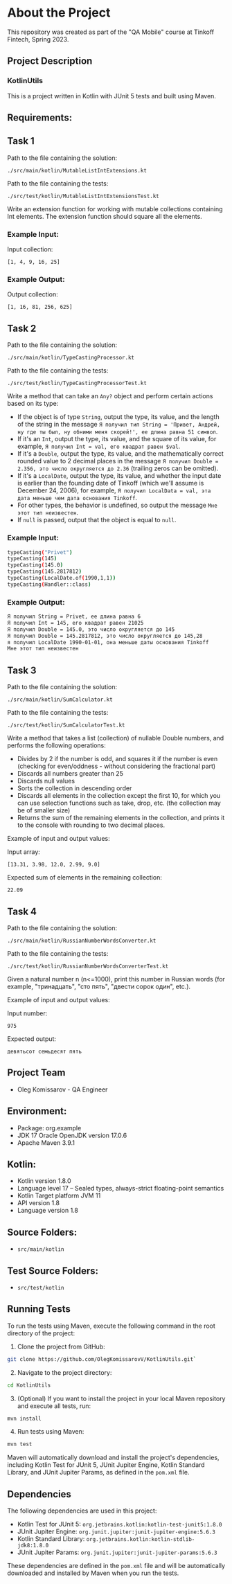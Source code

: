 # About the Project

This repository was created as part of the "QA Mobile" course at Tinkoff Fintech, Spring 2023.

## Project Description

### KotlinUtils

This is a project written in Kotlin with JUnit 5 tests and built using Maven.

## Requirements:

## Task 1

Path to the file containing the solution:

`./src/main/kotlin/MutableListIntExtensions.kt`

Path to the file containing the tests: 

`./src/test/kotlin/MutableListIntExtensionsTest.kt`

Write an extension function for working with mutable collections containing Int elements. The extension function should square all the elements.

### Example Input:

Input collection:

`[1, 4, 9, 16, 25]`

### Example Output:

Output collection: 

`[1, 16, 81, 256, 625]`

## Task 2

Path to the file containing the solution:

`./src/main/kotlin/TypeCastingProcessor.kt`

Path to the file containing the tests:

`./src/test/kotlin/TypeCastingProcessorTest.kt`

Write a method that can take an `Any?` object and perform certain actions based on its type:

- If the object is of type `String`, output the type, its value, and the length of the string in the message `Я получил тип String = 'Привет, Андрей, ну где ты был, ну обними меня скорей!', ее длина равна 51 символ`.
- If it's an `Int`, output the type, its value, and the square of its value, for example, `Я получил Int = val, его квадрат равен $val`.
- If it's a `Double`, output the type, its value, and the mathematically correct rounded value to 2 decimal places in the message `Я получил Double = 2.356, это число округляется до 2.36` (trailing zeros can be omitted).
- If it's a `LocalDate`, output the type, its value, and whether the input date is earlier than the founding date of Tinkoff (which we'll assume is December 24, 2006), for example, `Я получил LocalData = val, эта дата меньше чем дата основания Tinkoff`.
- For other types, the behavior is undefined, so output the message `Мне этот тип неизвестен`.
- If `null` is passed, output that the object is equal to `null`.

### Example Input:
```bash
typeCasting("Privet")
typeCasting(145)
typeCasting(145.0)
typeCasting(145.2817812)
typeCasting(LocalDate.of(1990,1,1))
typeCasting(Handler::class)
```
### Example Output:
```bash
Я получил String = Privet, ее длина равна 6
Я получил Int = 145, его квадрат равен 21025
Я получил Double = 145.0, это число округляется до 145
Я получил Double = 145.2817812, это число округляется до 145,28
я получил LocalDate 1990-01-01, она меньше даты основания Tinkoff
Мне этот тип неизвестен
```
## Task 3

Path to the file containing the solution:

`./src/main/kotlin/SumCalculator.kt`  

Path to the file containing the tests:

`./src/test/kotlin/SumCalculatorTest.kt`

Write a method that takes a list (collection) of nullable Double numbers, and performs the following operations:

- Divides by 2 if the number is odd, and squares it if the number is even (checking for even/oddness - without considering the fractional part)
- Discards all numbers greater than 25
- Discards null values
- Sorts the collection in descending order
- Discards all elements in the collection except the first 10, for which you can use selection functions such as take, drop, etc. (the collection may be of smaller size)
- Returns the sum of the remaining elements in the collection, and prints it to the console with rounding to two decimal places.

Example of input and output values:

Input array:

`[13.31, 3.98, 12.0, 2.99, 9.0]`

Expected sum of elements in the remaining collection: 

`22.09`

## Task 4

Path to the file containing the solution:

`./src/main/kotlin/RussianNumberWordsConverter.kt`  

Path to the file containing the tests:

`./src/test/kotlin/RussianNumberWordsConverterTest.kt`

Given a natural number n (n<=1000), print this number in Russian words (for example, "тринадцать", "сто пять", "двести сорок один", etc.).

Example of input and output values:

Input number:

`975`

Expected output:

`девятьсот семьдесят пять`

## Project Team

- Oleg Komissarov - QA Engineer

## Environment:

- Package: org.example
- JDK 17 Oracle OpenJDK version 17.0.6
- Apache Maven 3.9.1

## Kotlin:

- Kotlin version 1.8.0
- Language level 17 – Sealed types, always-strict floating-point semantics
- Kotlin Target platform JVM 11
- API version 1.8
- Language version 1.8

## Source Folders:

- `src/main/kotlin`

## Test Source Folders:

- `src/test/kotlin`

## Running Tests

To run the tests using Maven, execute the following command in the root directory of the project:

1. Clone the project from GitHub:

```bash
git clone https://github.com/OlegKomissarovV/KotlinUtils.git`
```

2. Navigate to the project directory:

```bash
cd KotlinUtils
```

3. (Optional) If you want to install the project in your local Maven repository and execute all tests, run:

```bash
mvn install
```

4. Run tests using Maven:

```bash
mvn test
```

Maven will automatically download and install the project's dependencies, including Kotlin Test for JUnit 5, JUnit Jupiter Engine, Kotlin Standard Library, and JUnit Jupiter Params, as defined in the `pom.xml` file.

## Dependencies

The following dependencies are used in this project:

- Kotlin Test for JUnit 5: `org.jetbrains.kotlin:kotlin-test-junit5:1.8.0`
- JUnit Jupiter Engine: `org.junit.jupiter:junit-jupiter-engine:5.6.3`
- Kotlin Standard Library: `org.jetbrains.kotlin:kotlin-stdlib-jdk8:1.8.0`
- JUnit Jupiter Params: `org.junit.jupiter:junit-jupiter-params:5.6.3`

These dependencies are defined in the `pom.xml` file and will be automatically downloaded and installed by Maven when you run the tests.


